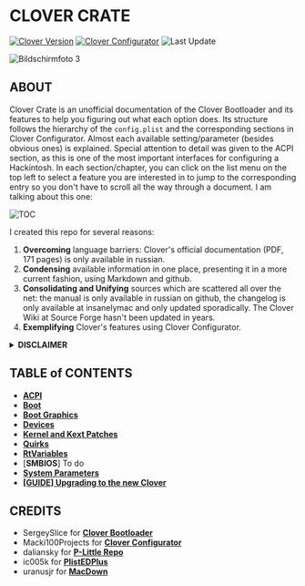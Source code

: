 # CLOVER CRATE
[![Clover Version](https://img.shields.io/badge/Clover-r5140.1-brightgreen.svg)](https://github.com/CloverHackyColor/CloverBootloader/releases)
[![Clover Configurator](https://img.shields.io/badge/Clover_Configurator-15.8.30-brightgreen.svg)](https://mackie100projects.altervista.org/download-clover-configurator/)
![Last Update](https://img.shields.io/badge/Last_Update_(yy/mm/dd):-21.10.10-informational.svg)

![Bildschirmfoto 3](https://user-images.githubusercontent.com/76865553/136567445-fc271f7d-48be-42ff-9fcf-b46deb8dcb91.png)

## ABOUT
Clover Crate is an unofficial documentation of the Clover Bootloader and its features to help you figuring out what each option does. Its structure follows the hierarchy of the `config.plist` and the corresponding sections in Clover Configurator. Almost each available setting/parameter (besides obvious ones) is explained. 
Special attention to detail was given to the ACPI section, as this is one of the most important interfaces for configuring a Hackintosh. In each section/chapter, you can click on the list menu on the top left to select a feature you are interested in to jump to the corresponding entry so you don't have to scroll all the way through a document. I am talking about this one: 

![TOC](https://user-images.githubusercontent.com/76865553/136510478-2bccd5ae-6cc6-4a98-8f8d-63c41de2d3b3.png)

I created this repo for several reasons:

1. **Overcoming** language barriers: Clover's official documentation (PDF, 171 pages) is only available in russian.
2. **Condensing** available information in one place, presenting it in a more current fashion, using Markdown and github.
3. **Consolidating and Unifying** sources which are scattered all over the net: the manual is only available in russian on github, the changelog is only available at insanelymac and only updated sporadically. The Clover Wiki at Source Forge hasn't been updated in years.
4. **Exemplifying** Clover's features using Clover Configurator. 

<details>
<summary><strong>DISCLAIMER</strong></summary>

| :warning: | THIS is NOT a Hackintosh Guide! |
|-----------|:--------------------------------|

  The information provided in this repository is primarily based on excerpts of the official russian documentation for Clover r5129 using AI-based translation tools (deepl, google and yandex translate). The translations were reviewed and redacted afterwards, so that they follow the rules of English grammar and spelling while preserving their meaning. Nevertheless, some facts may have been lost during the process of translation.
</details>

## TABLE of CONTENTS
- [**ACPI**](https://github.com/5T33Z0/Clover-Crate/tree/main/ACPI)
- [**Boot**](https://github.com/5T33Z0/Clover-Crate/tree/main/Boot)
- [**Boot Graphics**](https://github.com/5T33Z0/Clover-Crate/tree/main/Boot_Graphics)
- [**Devices**](https://github.com/5T33Z0/Clover-Crate/blob/main/Devices)
- [**Kernel and Kext Patches**](https://github.com/5T33Z0/Clover-Crate/tree/main/Kernel_And_Kext_Patches)
- [**Quirks**](https://github.com/5T33Z0/Clover-Crate/tree/main/Quirks)
- [**RtVariables**](https://github.com/5T33Z0/Clover-Crate/tree/main/RtVariables)
- [**SMBIOS**] To do
- [**System Parameters**](https://github.com/5T33Z0/Clover-Crate/tree/main/System_Parameters)
- [**[GUIDE] Upgrading to the new Clover**](https://github.com/5T33Z0/Clover-Crate/tree/main/Update_Clover)

## CREDITS
- SergeySlice for [**Clover Bootloader**](https://github.com/CloverHackyColor/CloverBootloader)
- Macki100Projects for [**Clover Configurator**](https://mackie100projects.altervista.org/download-clover-configurator/)
- daliansky for [**P-Little Repo**](https://github.com/daliansky/P-little)
- ic005k for [**PlistEDPlus**](https://github.com/ic005k/PlistEDPlus)
- uranusjr for [**MacDown**](https://macdown.uranusjr.com/)
